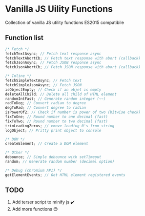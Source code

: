 # Vanilla JS Uility Functions

Collection of vanilla JS utility functions ES2015 compatibile

## Function list

```js
/* Fetch */
fetchTextAsync; // Fetch text response async
fetchTextAbortCb; // Fetch text response with abort (callback)
fetchJsonAsync; // Fetch JSON response async
fetchJsonAbortCb; // Fetch JSON response with abort (callback)

/* Inline */
fetchSimpleTextAsync; // Fetch text
fetchSimpleJsonAsync; // Fetch JSON
isObjectEmpty; // Check if an objet is empty
deleteAllChild; // Delete all child of HTML element
randomIntFast; // Generate random integer (~~)
radToDeg; // Convert radian to degree
degToRad; // Convert degree to radian
isPowerOf2; // Check if number is power of two (bitwise check)
fixToOne; // Round number to one decimal (fast)
fixToTwo; // Round number to two decimal (fast)
trimLeadingZeros; // emove leading 0's from string
logObject; // Pritty print object to console

/* DOM */
createElement; // Create a DOM element

/* Other */
debounce; // Simple debounce with setTimeout
random; // Generate random number (decimal option)

/* Debug (chromium API) */
getElementEvents; // Get HTML element registered events
```

## TODO

1. Add terser script to minify js :heavy_check_mark:
2. Add more functions :blush:
